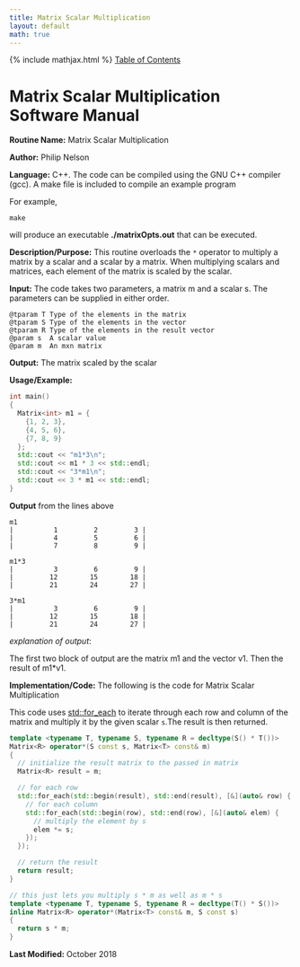 ```yaml
---
title: Matrix Scalar Multiplication
layout: default
math: true
---
```

{% include mathjax.html %}
<a href="https://philipnelson5.github.io/math4610/SoftwareManual"> Table of Contents </a>
# Matrix Scalar Multiplication Software Manual

**Routine Name:** Matrix Scalar Multiplication

**Author:** Philip Nelson

**Language:** C++. The code can be compiled using the GNU C++ compiler (gcc). A make file is included to compile an example program

For example,

```
make
```

will produce an executable **./matrixOpts.out** that can be executed.

**Description/Purpose:** This routine overloads the `*` operator to multiply a matrix by a scalar and a scalar by a matrix. When multiplying scalars and matrices, each element of the matrix is scaled by the scalar.

**Input:** The code takes two parameters, a matrix m and a scalar s. The parameters can be supplied in either order.

```
@tparam T Type of the elements in the matrix
@tparam S Type of the elements in the vector
@tparam R Type of the elements in the result vector
@param s  A scalar value
@param m  An mxn matrix
```

**Output:** The matrix scaled by the scalar

**Usage/Example:**

``` cpp
int main()
{
  Matrix<int> m1 = {
    {1, 2, 3},
    {4, 5, 6},
    {7, 8, 9}
  };
  std::cout << "m1*3\n";
  std::cout << m1 * 3 << std::endl;
  std::cout << "3*m1\n";
  std::cout << 3 * m1 << std::endl;
}
```

**Output** from the lines above
```
m1
|          1         2         3 |
|          4         5         6 |
|          7         8         9 |

m1*3
|          3         6         9 |
|         12        15        18 |
|         21        24        27 |

3*m1
|          3         6         9 |
|         12        15        18 |
|         21        24        27 |
```

_explanation of output_:

The first two block of output are the matrix m1 and the vector v1. Then the result of m1*v1.

**Implementation/Code:** The following is the code for Matrix Scalar Multiplication

This code uses [std::for_each](https://en.cppreference.com/w/cpp/algorithm/for_each) to iterate through each row and column of the matrix and multiply it by the given scalar `s`.The result is then returned.

``` cpp
template <typename T, typename S, typename R = decltype(S() * T())>
Matrix<R> operator*(S const s, Matrix<T> const& m)
{
  // initialize the result matrix to the passed in matrix
  Matrix<R> result = m;

  // for each row
  std::for_each(std::begin(result), std::end(result), [&](auto& row) {
    // for each column
    std::for_each(std::begin(row), std::end(row), [&](auto& elem) {
      // multiply the element by s
      elem *= s;
    });
  });

  // return the result
  return result;
}

// this just lets you multiply s * m as well as m * s
template <typename T, typename S, typename R = decltype(T() * S())>
inline Matrix<R> operator*(Matrix<T> const& m, S const s)
{
  return s * m;
}
```

**Last Modified:** October 2018
